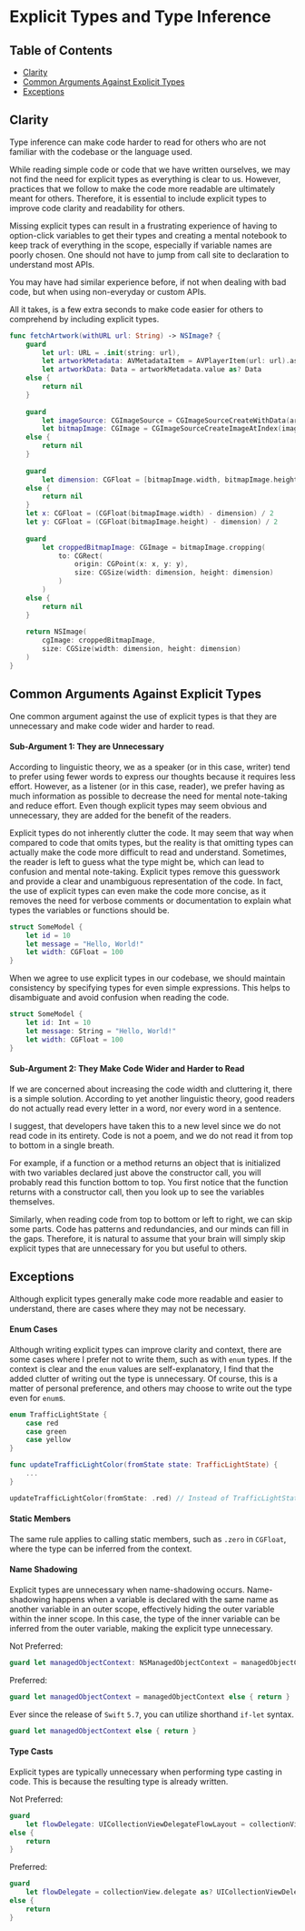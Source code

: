 # Explicit Types and Type Inference

## Table of Contents

- [Clarity](#clarity)
- [Common Arguments Against Explicit Types](#common-arguments-against-explicit-types)
- [Exceptions](#exceptions)

## Clarity

Type inference can make code harder to read for others who are not familiar with the codebase or the language used.

While reading simple code or code that we have written ourselves, we may not find the need for explicit types as everything is clear to us. However, practices that we follow to make the code more readable are ultimately meant for others. Therefore, it is essential to include explicit types to improve code clarity and readability for others.

Missing explicit types can result in a frustrating experience of having to option-click variables to get their types and creating a mental notebook to keep track of everything in the scope, especially if variable names are poorly chosen. One should not have to jump from call site to declaration to understand most APIs.

You may have had similar experience before, if not when dealing with bad code, but when using non-everyday or custom APIs.

All it takes, is a few extra seconds to make code easier for others to comprehend by including explicit types.

```swift
func fetchArtwork(withURL url: String) -> NSImage? {
    guard
        let url: URL = .init(string: url),
        let artworkMetadata: AVMetadataItem = AVPlayerItem(url: url).asset.metadata.first(where: { $0.key as? String == "APIC" }),
        let artworkData: Data = artworkMetadata.value as? Data
    else {
        return nil
    }
    
    guard
        let imageSource: CGImageSource = CGImageSourceCreateWithData(artworkData as CFData, nil),
        let bitmapImage: CGImage = CGImageSourceCreateImageAtIndex(imageSource, 0, nil)
    else {
        return nil
    }
    
    guard
        let dimension: CGFloat = [bitmapImage.width, bitmapImage.height].min().map({ CGFloat($0) })
    else {
        return nil
    }
    let x: CGFloat = (CGFloat(bitmapImage.width) - dimension) / 2
    let y: CGFloat = (CGFloat(bitmapImage.height) - dimension) / 2
    
    guard
        let croppedBitmapImage: CGImage = bitmapImage.cropping(
            to: CGRect(
                origin: CGPoint(x: x, y: y),
                size: CGSize(width: dimension, height: dimension)
            )
        )
    else {
        return nil
    }
    
    return NSImage(
        cgImage: croppedBitmapImage,
        size: CGSize(width: dimension, height: dimension)
    )
}
```

## Common Arguments Against Explicit Types

One common argument against the use of explicit types is that they are unnecessary and make code wider and harder to read.

#### Sub-Argument 1: They are Unnecessary

According to linguistic theory, we as a speaker (or in this case, writer) tend to prefer using fewer words to express our thoughts because it requires less effort. However, as a listener (or in this case, reader), we prefer having as much information as possible to decrease the need for mental note-taking and reduce effort. Even though explicit types may seem obvious and unnecessary, they are added for the benefit of the readers.

Explicit types do not inherently clutter the code. It may seem that way when compared to code that omits types, but the reality is that omitting types can actually make the code more difficult to read and understand. Sometimes, the reader is left to guess what the type might be, which can lead to confusion and mental note-taking. Explicit types remove this guesswork and provide a clear and unambiguous representation of the code. In fact, the use of explicit types can even make the code more concise, as it removes the need for verbose comments or documentation to explain what types the variables or functions should be.

```swift
struct SomeModel {
    let id = 10
    let message = "Hello, World!"
    let width: CGFloat = 100
}
```

When we agree to use explicit types in our codebase, we should maintain consistency by specifying types for even simple expressions. This helps to disambiguate and avoid confusion when reading the code.

```swift
struct SomeModel {
    let id: Int = 10
    let message: String = "Hello, World!"
    let width: CGFloat = 100
}
```

#### Sub-Argument 2: They Make Code Wider and Harder to Read

If we are concerned about increasing the code width and cluttering it, there is a simple solution. According to yet another linguistic theory, good readers do not actually read every letter in a word, nor every word in a sentence.

I suggest, that developers have taken this to a new level since we do not read code in its entirety. Code is not a poem, and we do not read it from top to bottom in a single breath. 

For example, if a function or a method returns an object that is initialized with two variables declared just above the constructor call, you will probably read this function bottom to top. You first notice that the function returns with a constructor call, then you look up to see the variables themselves. 

Similarly, when reading code from top to bottom or left to right, we can skip some parts. Code has patterns and redundancies, and our minds can fill in the gaps. Therefore, it is natural to assume that your brain will simply skip explicit types that are unnecessary for you but useful to others.

## Exceptions

Although explicit types generally make code more readable and easier to understand, there are cases where they may not be necessary.

#### Enum Cases

Although writing explicit types can improve clarity and context, there are some cases where I prefer not to write them, such as with `enum` types. If the context is clear and the `enum` values are self-explanatory, I find that the added clutter of writing out the type is unnecessary. Of course, this is a matter of personal preference, and others may choose to write out the type even for `enum`s.

```swift
enum TrafficLightState {
    case red
    case green
    case yellow
}

func updateTrafficLightColor(fromState state: TrafficLightState) {
    ...
}

updateTrafficLightColor(fromState: .red) // Instead of TrafficLightState.red
```

#### Static Members

The same rule applies to calling static members, such as `.zero` in `CGFloat`, where the type can be inferred from the context.

#### Name Shadowing

Explicit types are unnecessary when name-shadowing occurs. Name-shadowing happens when a variable is declared with the same name as another variable in an outer scope, effectively hiding the outer variable within the inner scope. In this case, the type of the inner variable can be inferred from the outer variable, making the explicit type unnecessary.

Not Preferred:

```swift
guard let managedObjectContext: NSManagedObjectContext = managedObjectContext else { return }
```

Preferred:

```swift
guard let managedObjectContext = managedObjectContext else { return }
```

Ever since the release of `Swift` `5.7`, you can utilize shorthand `if-let` syntax.

```swift
guard let managedObjectContext else { return }
```

#### Type Casts

Explicit types are typically unnecessary when performing type casting in code. This is because the resulting type is already written.

Not Preferred:

```swift
guard
    let flowDelegate: UICollectionViewDelegateFlowLayout = collectionView.delegate as? UICollectionViewDelegateFlowLayout 
else {
    return 
}
```

Preferred:

```swift
guard
    let flowDelegate = collectionView.delegate as? UICollectionViewDelegateFlowLayout 
else {
    return 
}
```

